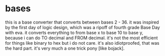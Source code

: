 # bases

this is a base converter that converts between bases 2 - 36.  it was inspired by the first day of logic design, which was a ripoff of fourth grade Base Day with eva.  it converts everything to from base x to base 10 to base y, because i can do TO decimal and FROM decimal.  it's not the most efficient for things like binary to hex but i do not care.  it's also idiotproofed, that was the hard part.  it's very much a one trick pony [like bojack].  
